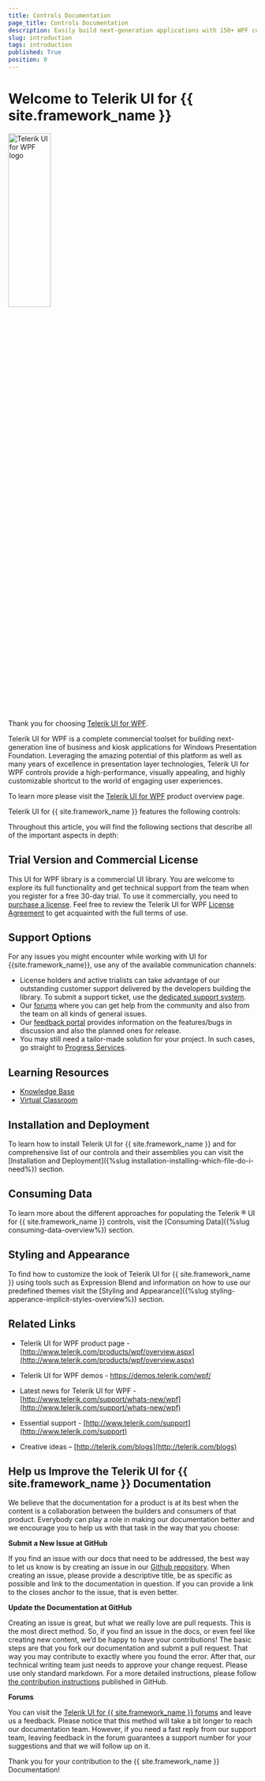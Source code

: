 ```yaml
---
title: Controls Documentation
page_title: Controls Documentation
description: Easily build next-generation applications with 150+ WPF controls from Telerik. Check the Telerik UI for {{ site.framework_name }} documentation for guidance and examples. 
slug: introduction
tags: introduction
published: True
position: 0
---
```


# Welcome to Telerik UI for {{ site.framework_name }}

<img src="images/UI_for_WPF_logo.png" style="min-width:287px;width: 30%;" alt="Telerik UI for WPF logo" />

Thank you for choosing [Telerik UI for WPF](https://www.telerik.com/products/wpf/overview.aspx).

Telerik UI for WPF is a complete commercial toolset for building next-generation line of business and kiosk applications for Windows Presentation Foundation. Leveraging the amazing potential of this platform as well as many years of excellence in presentation layer technologies, Telerik UI for WPF controls provide a high-performance, visually appealing, and highly customizable shortcut to the world of engaging user experiences.  

To learn more please visit the [Telerik UI for WPF](https://www.telerik.com/products/wpf/overview.aspx) product overview page.

<CtaPanelIntroduction></CtaPanelIntroduction>

Telerik UI for {{ site.framework_name }} features the following controls:

<IntroTable>
    <IntroTableColumn>
        <IntroTableSection title="Data Management">
            <IntroTableAnchor title="CardView" href="slug:radcardview-overview"></IntroTableAnchor>
            <IntroTableAnchor title="CollectionNavigator" href="slug:collectionnavigator_overview"></IntroTableAnchor>
            <IntroTableAnchor title="DataFilter" href="slug:datafilter-overview"></IntroTableAnchor>
            <IntroTableAnchor title="DataForm" href="slug:raddataform-overview"></IntroTableAnchor>
            <IntroTableAnchor title="DataPager" href="slug:datapager-overview"></IntroTableAnchor>
            <IntroTableAnchor title="DataServiceDataSource" href="slug:raddataservicedatasource-overview"></IntroTableAnchor>
            <IntroTableAnchor title="EntityFrameworkCoreDataSource" href="slug:entityframeworkcore-overview"></IntroTableAnchor>
            <IntroTableAnchor title="EntityFrameworkDataSource" href="slug:entityframework-overview"></IntroTableAnchor>
            <IntroTableAnchor title="ExpressionEditor" href="slug:radexpressioneditor-overview"></IntroTableAnchor>
            <IntroTableAnchor title="GridView (DataGrid)" href="slug:gridview-overview2"></IntroTableAnchor>
            <IntroTableAnchor title="ListBox" href="slug:radlistbox-overview"></IntroTableAnchor>
            <IntroTableAnchor title="MultiColumnComboBox" href="slug:multicolumncombobox-overview"></IntroTableAnchor>
            <IntroTableAnchor title="PivotGrid" href="slug:radpivotgrid-overview"></IntroTableAnchor>
            <IntroTableAnchor title="PropertyGrid" href="slug:radpropertygrid-overview"></IntroTableAnchor>
            <IntroTableAnchor title="TaskBoard" href="slug:radtaskboard-overview"></IntroTableAnchor>
            <IntroTableAnchor title="TreeListView" href="slug:radtreelistview-overview"></IntroTableAnchor>
            <IntroTableAnchor title="VirtualGrid" href="slug:virtualgrid-overview"></IntroTableAnchor>
        </IntroTableSection>
        <IntroTableSection title="File Upload & Management">
            <IntroTableAnchor title="CloudUpload" href="slug:radcloudupload-overview"></IntroTableAnchor>
            <IntroTableAnchor title="FileDialogs" href="slug:radfiledialogs-overview"></IntroTableAnchor>
            <IntroTableAnchor title="FilePathPicker" href="slug:radfilepathpicker-overview"></IntroTableAnchor>
            <IntroTableAnchor title="Document Processing Libraries" href="slug:document-processing-libraries-overview"></IntroTableAnchor>
            <IntroTableAnchor title="PdfViewer" href="slug:radpdfviewer-overview"></IntroTableAnchor>
        </IntroTableSection>
    </IntroTableColumn>
    <IntroTableColumn>
        <IntroTableSection title="Data Visualization">
            <IntroTableAnchor title="Barcode" href="slug:barcode-overview"></IntroTableAnchor>
            <IntroTableAnchor title="BulletGraph" href="slug:radbulletgraph_overview"></IntroTableAnchor>
            <IntroTableAnchor title="ChartView" href="slug:radchartview-overview"></IntroTableAnchor>
            <IntroTableAnchor title="ChartView3D" href="slug:radchartview3d-overview"></IntroTableAnchor>
            <IntroTableAnchor title="DataBar" href="slug:raddatabar-overview"></IntroTableAnchor>
            <IntroTableAnchor title="Diagram" href="slug:raddiagram-overview"></IntroTableAnchor>
            <IntroTableAnchor title="GanttView" href="slug:radganttview-overview"></IntroTableAnchor>
            <IntroTableAnchor title="Gauge" href="slug:radgauge-overview"></IntroTableAnchor>
            <IntroTableAnchor title="HeatMap" href="slug:radheatmap-overview"></IntroTableAnchor>
            <IntroTableAnchor title="Legend" href="slug:radlegend-overview"></IntroTableAnchor>
            <IntroTableAnchor title="Map" href="slug:radmap-overview"></IntroTableAnchor>
            <IntroTableAnchor title="Sparkline" href="slug:radsparkline_overview"></IntroTableAnchor>
            <IntroTableAnchor title="TimeBar" href="slug:radtimebar-overview"></IntroTableAnchor>
            <IntroTableAnchor title="Timeline" href="slug:radtimeline-overview"></IntroTableAnchor>
            <IntroTableAnchor title="TreeMap and PivotMap" href="slug:radtreemap-overview"></IntroTableAnchor>
        </IntroTableSection>
        <IntroTableSection title="Interactivity & UX">
            <IntroTableAnchor title="AIPrompt" href="slug:radaiprompt-overview"></IntroTableAnchor>
            <IntroTableAnchor title="Badge" href="slug:radbadge-overview"></IntroTableAnchor>
            <IntroTableAnchor title="BusyIndicator" href="slug:radbusyindicator-overview"></IntroTableAnchor>
            <IntroTableAnchor title="Callout" href="slug:radcallout-overview"></IntroTableAnchor>
            <IntroTableAnchor title="Chat (Conversational UI)" href="slug:chat-overview"></IntroTableAnchor>
            <IntroTableAnchor title="CircularProgressBar" href="slug:radcircularprogressbar-overview"></IntroTableAnchor>
            <IntroTableAnchor title="DesktopAlert" href="slug:raddesktopalert-overview"></IntroTableAnchor>
            <IntroTableAnchor title="DragDropManager" href="slug:dragdropmanager-overview"></IntroTableAnchor>
            <IntroTableAnchor title="HighlightTextBlock" href="slug:radhighlighttextblock-overview"></IntroTableAnchor>
            <IntroTableAnchor title="PersistenceFramework" href="slug:persistence-framework-overview"></IntroTableAnchor>
            <IntroTableAnchor title="ProgressBar" href="slug:radprogressbar-overview"></IntroTableAnchor>
            <IntroTableAnchor title="StepProgressBar" href="slug:stepprogressbar-overview"></IntroTableAnchor>
            <IntroTableAnchor title="ToolTip" href="slug:radtooltip-overview"></IntroTableAnchor>
            <IntroTableAnchor title="TouchManager" href="slug:touchmanager-overview"></IntroTableAnchor>
            <IntroTableAnchor title="VirtualKeyboard" href="slug:radvirtualkeyboard-overview"></IntroTableAnchor>
        </IntroTableSection>
    </IntroTableColumn>
    <IntroTableColumn>
        <IntroTableSection title="Navigation">
            <IntroTableAnchor title="Breadcrumb" href="slug:radbreadcrumb-overvew"></IntroTableAnchor>
            <IntroTableAnchor title="Buttons" href="slug:radbuttons-overview"></IntroTableAnchor>
            <IntroTableAnchor title="ContextMenu" href="slug:contextmenu-overview1"></IntroTableAnchor>
            <IntroTableAnchor title="Menu" href="slug:radmenu-overview"></IntroTableAnchor>
            <IntroTableAnchor title="NavigationView (HamburgerMenu)" href="slug:radnavigationview-overview"></IntroTableAnchor>
            <IntroTableAnchor title="NotifyIcon" href="slug:radnotifyicon-overview"></IntroTableAnchor>
            <IntroTableAnchor title="OfficeNavigationBar" href="slug:radofficenavigationbar-overview"></IntroTableAnchor>
            <IntroTableAnchor title="OutlookBar" href="slug:radoutlookbar-overview"></IntroTableAnchor>
            <IntroTableAnchor title="PanelBar" href="slug:radpanelbar-overview"></IntroTableAnchor>
            <IntroTableAnchor title="PipsPager" href="slug:radpipspager-overview"></IntroTableAnchor>
            <IntroTableAnchor title="RadialMenu" href="slug:radradialmenu-overview"></IntroTableAnchor>
            <IntroTableAnchor title="RibbonView" href="slug:radribbonview-overview"></IntroTableAnchor>
            <IntroTableAnchor title="SplashScreen" href="slug:radsplashscreen-overview"></IntroTableAnchor>
            <IntroTableAnchor title="SlideView" href="slug:radslideview-overview"></IntroTableAnchor>
            <IntroTableAnchor title="TabbedWindow" href="slug:radtabbedwindow-overview"></IntroTableAnchor>
            <IntroTableAnchor title="TabControl" href="slug:radtabcontrol-overview2"></IntroTableAnchor>
            <IntroTableAnchor title="ToolBar" href="slug:radtoolbar-overview"></IntroTableAnchor>
            <IntroTableAnchor title="TreeView" href="slug:radtreeview-overview2"></IntroTableAnchor>
        </IntroTableSection>
        <IntroTableSection title="Layout">
            <IntroTableAnchor title="Book" href="slug:radbook-visual-structure"></IntroTableAnchor>
            <IntroTableAnchor title="Carousel" href="slug:carousel-overview"></IntroTableAnchor>
            <IntroTableAnchor title="Docking" href="slug:raddocking-overview2"></IntroTableAnchor>
            <IntroTableAnchor title="Expander" href="slug:radexpander-overview"></IntroTableAnchor>
            <IntroTableAnchor title="FluidContentControl" href="slug:fluidcontentcontrol-overview"></IntroTableAnchor>
            <IntroTableAnchor title="LayoutControl" href="slug:radlayoutcontrol-overview"></IntroTableAnchor>
            <IntroTableAnchor title="TileList" href="slug:radtilelist-overview"></IntroTableAnchor>
            <IntroTableAnchor title="TileView" href="slug:radtileview-overview"></IntroTableAnchor>
            <IntroTableAnchor title="TransitionControl" href="slug:radtransition-overview"></IntroTableAnchor>
            <IntroTableAnchor title="Window" href="slug:radwindow-overview"></IntroTableAnchor>
            <IntroTableAnchor title="Wizard" href="slug:wizard-overview"></IntroTableAnchor>
        </IntroTableSection>
    </IntroTableColumn>
    <IntroTableColumn>
        <IntroTableSection title="Editors">
            <IntroTableAnchor title="AutoCompleteBox" href="slug:radautocompletebox-overview"></IntroTableAnchor>
            <IntroTableAnchor title="AutoSuggestBox" href="slug:radautosuggestbox-overview"></IntroTableAnchor>
            <IntroTableAnchor title="Calculator" href="slug:radcalculator-overview"></IntroTableAnchor>
            <IntroTableAnchor title="ColorEditor" href="slug:radcoloreditor-overview"></IntroTableAnchor>
            <IntroTableAnchor title="ColorPicker" href="slug:radcolorpicker-overview"></IntroTableAnchor>
            <IntroTableAnchor title="ComboBox" href="slug:radcombobox-overview"></IntroTableAnchor>
            <IntroTableAnchor title="MaskedInput" href="slug:radmaskedinput-overview"></IntroTableAnchor>
            <IntroTableAnchor title="NumericUpDown" href="slug:radnumericupdown-overview"></IntroTableAnchor>
            <IntroTableAnchor title="PasswordBox" href="slug:radpasswordbox-overview"></IntroTableAnchor>
            <IntroTableAnchor title="Rating" href="slug:radrating-overview"></IntroTableAnchor>
            <IntroTableAnchor title="RichTextBox" href="slug:radrichtextbox-overview"></IntroTableAnchor>
            <IntroTableAnchor title="Slider" href="slug:radslider-overview"></IntroTableAnchor>
            <IntroTableAnchor title="SpellChecker" href="slug:radspellchecker-overview"></IntroTableAnchor>
            <IntroTableAnchor title="Spreadsheet" href="slug:radspreadsheet-overview"></IntroTableAnchor>
            <IntroTableAnchor title="SyntaxEditor" href="slug:radsyntaxeditor-overview"></IntroTableAnchor>
            <IntroTableAnchor title="WatermarkTextBox" href="slug:radwatermarktextbox-overview"></IntroTableAnchor>
        </IntroTableSection>
        <IntroTableSection title="Scheduling">
            <IntroTableAnchor title="Calendar" href="slug:radcalendar-overview"></IntroTableAnchor>
            <IntroTableAnchor title="DateTimePicker" href="slug:raddatetimepicker-overview"></IntroTableAnchor>
            <IntroTableAnchor title="DateRangePicker" href="slug:raddaterangepicker-overview"></IntroTableAnchor>
            <IntroTableAnchor title="ScheduleView" href="slug:radscheduleview-overview"></IntroTableAnchor>
            <IntroTableAnchor title="TimePicker" href="slug:radtimepicker-overview"></IntroTableAnchor>
            <IntroTableAnchor title="TimeSpanPicker" href="slug:radtimespanpicker-overview"></IntroTableAnchor>
        </IntroTableSection>
        <IntroTableSection title="Media">
            <IntroTableAnchor title="ImageEditor" href="slug:radimageeditor-overview"></IntroTableAnchor>
            <IntroTableAnchor title="SvgImage" href="slug:radsvgimage-overview"></IntroTableAnchor>
            <IntroTableAnchor title="WebCam" href="slug:radwebcam-overview"></IntroTableAnchor>
        </IntroTableSection>
    </IntroTableColumn>
</IntroTable>

Throughout this article, you will find the following sections that describe all of the important aspects in depth:

## Trial Version and Commercial License

This UI for WPF library is a commercial UI library. You are welcome to explore its full functionality and get technical support from the team when you register for a free 30-day trial. To use it commercially, you need to [purchase a license](https://www.telerik.com/purchase/individual/wpf.aspx). Feel free to review the Telerik UI for WPF [License Agreement](http://www.telerik.com/purchase/license-agreement/wpf-dlw-s) to get acquainted with the full terms of use.	

## Support Options

For any issues you might encounter while working with UI for {{site.framework_name}}, use any of the available communication channels:

* License holders and active trialists can take advantage of our outstanding customer support delivered by the developers building the library. To submit a support ticket, use the [dedicated support system](https://www.telerik.com/account/support-tickets?pid=601&q=&supcId=daf62541-57e0-b84c-8b5e-da9851c61873&fbp=false).
* Our [forums](https://www.telerik.com/forums/wpf) where you can get help from the community and also from the team on all kinds of general issues.
* Our [feedback portal](https://feedback.telerik.com/wpf) provides information on the features/bugs in discussion and also the planned ones for release.
* You may still need a tailor-made solution for your project. In such cases, go straight to [Progress Services](https://www.progress.com/services).

## Learning Resources

* [Knowledge Base](https://docs.telerik.com/devtools/wpf/knowledge-base)
* [Virtual Classroom](https://www.telerik.com/account/support/virtual-classroom)

## Installation and Deployment

To learn how to install Telerik UI for {{ site.framework_name }} and for comprehensive list of our controls and their assemblies you can visit the [Installation and Deployment]({%slug installation-installing-which-file-do-i-need%}) section.

## Consuming Data

To learn more about the different approaches for populating the Telerik &reg; UI for {{ site.framework_name }} controls, visit the [Consuming Data]({%slug consuming-data-overview%}) section.

## Styling and Appearance

To find how to customize the look of Telerik UI for {{ site.framework_name }} using tools such as Expression Blend and information on how to use our predefined themes visit the [Styling and Appearance]({%slug styling-apperance-implicit-styles-overview%}) section.

## Related Links

* Telerik UI for WPF product page - [http://www.telerik.com/products/wpf/overview.aspx](http://www.telerik.com/products/wpf/overview.aspx)

* Telerik UI for WPF demos - [ https://demos.telerik.com/wpf/ ]( https://demos.telerik.com/wpf/ )

* Latest news for Telerik UI for WPF - [http://www.telerik.com/support/whats-new/wpf](http://www.telerik.com/support/whats-new/wpf)

* Essential support - [http://www.telerik.com/support](http://www.telerik.com/support)

* Creative ideas – [http://telerik.com/blogs](http://telerik.com/blogs)

## Help us Improve the Telerik UI for {{ site.framework_name }} Documentation

We believe that the documentation for a product is at its best when the content is a collaboration between the builders and consumers of that product. Everybody can play a role in making our documentation better and we encourage you to help us with that task in the way that you choose:

__Submit a New Issue at GitHub__

If you find an issue with our docs that need to be addressed, the best way to let us know is by creating an issue in our [Github repository](https://github.com/telerik/xaml-docs/issues?q=is%3Aopen). When creating an issue, please provide a descriptive title, be as specific as possible and link to the documentation in question. If you can provide a link to the closes anchor to the issue, that is even better.

__Update the Documentation at GitHub__

Creating an issue is great, but what we really love are pull requests. This is the most direct method.  So, if you find an issue in the docs, or even feel like creating new content, we’d be happy to have your contributions! The basic steps are that you fork our documentation and submit a pull request. That way you may contribute to exactly where you found the error.  After that, our technical writing team just needs to approve your change request. Please use only standard markdown. For a more detailed instructions, please follow [the contribution instructions](https://github.com/telerik/xaml-docs/blob/master/README.md) published in GitHub.

__Forums__

You can visit the [Telerik UI for {{ site.framework_name }} forums](http://www.telerik.com/forums/wpf) and leave us a feedback. Please notice that this method will take a bit longer to reach our documentation team. However, if you need a fast reply from our support team, leaving feedback in the forum guarantees a support number for your suggestions and that we will follow up on it.

Thank you for your contribution to the {{ site.framework_name }} Documentation!
